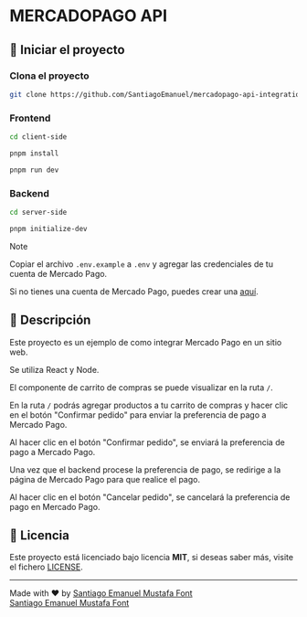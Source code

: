 # MERCADOPAGO API

## 🚀 Iniciar el proyecto

### Clona el proyecto

```bash
git clone https://github.com/SantiagoEmanuel/mercadopago-api-integration
```

### Frontend

```bash
cd client-side
```

```bash
pnpm install
```

```bash
pnpm run dev
```

### Backend

```bash
cd server-side
```

<!-- Instalar dependencias e iniciar el servidor en modo watch -->

```bash
pnpm initialize-dev
```

> [!NOTE]
> Copiar el archivo `.env.example` a `.env` y agregar las credenciales de tu cuenta de Mercado Pago.
>
> Si no tienes una cuenta de Mercado Pago, puedes crear una [aquí](https://www.mercadopago.com.ar/hub/registration/fiscal-splitter?contextual=normal&redirect_url=https%3A%2F%2Fwww.mercadopago.com.ar%2Fdevelopers%2Fpanel%2Fapp).

## 📝 Descripción

Este proyecto es un ejemplo de como integrar Mercado Pago en un sitio web.

Se utiliza React y Node.

El componente de carrito de compras se puede visualizar en la ruta `/`.

En la ruta `/` podrás agregar productos a tu carrito de compras y hacer clic en el botón "Confirmar pedido" para enviar la preferencia de pago a Mercado Pago.

Al hacer clic en el botón "Confirmar pedido", se enviará la preferencia de pago a Mercado Pago.

Una vez que el backend procese la preferencia de pago, se redirige a la página de Mercado Pago para que realice el pago.

Al hacer clic en el botón "Cancelar pedido", se cancelará la preferencia de pago en Mercado Pago.

## 📄 Licencia

Este proyecto está licenciado bajo licencia **MIT**, si deseas saber más, visite el fichero [LICENSE](./LICENSE).

---

Made with ♥ by [Santiago Emanuel Mustafa Font](https://github.com/SantiagoEmanuel)  
[Santiago Emanuel Mustafa Font](https://www.linkedin.com/in/santiago-emanuel-mustaf%C3%A1-font-b25902277/)
